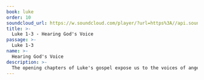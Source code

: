 ```yaml
---
book: luke
order: 10
soundcloud_url: https://w.soundcloud.com/player/?url=https%3A//api.soundcloud.com/tracks/
title: >-
  Luke 1-3 - Hearing God's Voice
passage: >-
  Luke 1-3
name: >-
  Hearing God's Voice
description: >-
  The opening chapters of Luke's gospel expose us to the voices of angels, humankind and God himself. In each case the God of heaven speaks of the significance of the coming of Jesus, the Messiah, into the world.
---
```


